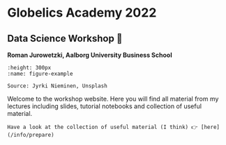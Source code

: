 # Globelics Academy 2022
## Data Science Workshop 🚀
**Roman Jurowetzki, Aalborg University Business School**


```{figure} https://source.unsplash.com/5zLhWqntDQA
:height: 300px
:name: figure-example

Source: Jyrki Nieminen, Unsplash
```

Welcome to the workshop website. Here you will find all material from my lectures including slides, tutorial notebooks and collection of useful material.


```{admonition} Usefull stuff 😉
Have a look at the collection of useful material (I think) 👉 [here](/info/prepare)
```
